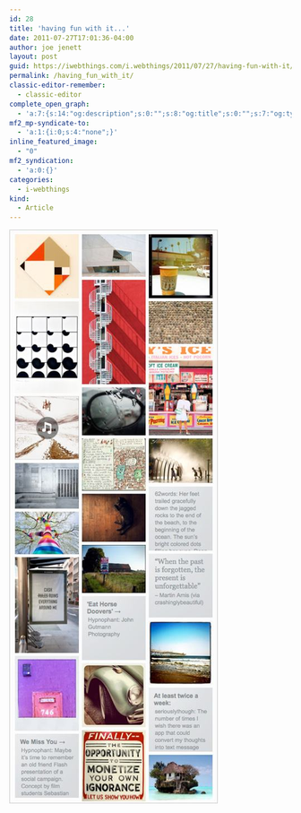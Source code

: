 ```yaml
---
id: 28
title: 'having fun with it...'
date: 2011-07-27T17:01:36-04:00
author: joe jenett
layout: post
guid: https://iwebthings.com/i.webthings/2011/07/27/having-fun-with-it/
permalink: /having_fun_with_it/
classic-editor-remember:
  - classic-editor
complete_open_graph:
  - 'a:7:{s:14:"og:description";s:0:"";s:8:"og:title";s:0:"";s:7:"og:type";s:0:"";s:12:"twitter:card";s:7:"summary";s:15:"twitter:creator";s:0:"";s:19:"twitter:description";s:0:"";s:8:"og:image";s:0:"";}'
mf2_mp-syndicate-to:
  - 'a:1:{i:0;s:4:"none";}'
inline_featured_image:
  - "0"
mf2_syndication:
  - 'a:0:{}'
categories:
  - i-webthings
kind:
  - Article
---
```

[<img style="border: none;" src="/images/lscatter2.jpg" alt="linkscatter" />](http://linkscatter.joejenett.com/ "linkscatter")
